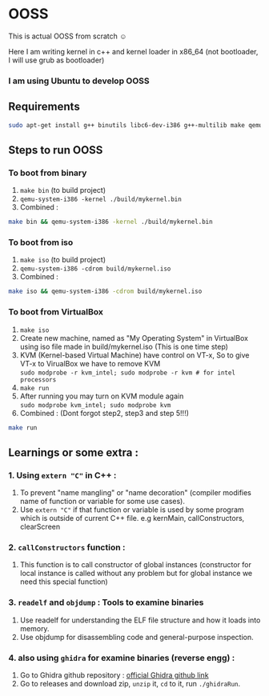 # OOSS
This is actual OOSS from scratch ☺️

Here I am writing kernel in c++ and kernel loader in x86_64 (not bootloader, I will use grub as bootloader)

### I am using Ubuntu to develop OOSS
## Requirements 
```bash
sudo apt-get install g++ binutils libc6-dev-i386 g++-multilib make qemu-system-x86 mtools xorriso grub-pc-bin
``` 

## Steps to run OOSS
### To boot from binary
1. ```make bin``` (to build project)
2. ```qemu-system-i386 -kernel ./build/mykernel.bin ```
3. Combined :
```bash
make bin && qemu-system-i386 -kernel ./build/mykernel.bin
```
### To boot from iso
1. ```make iso``` (to build project)
2. ```qemu-system-i386 -cdrom build/mykernel.iso```
3. Combined :
```bash
make iso && qemu-system-i386 -cdrom build/mykernel.iso
```
### To boot from VirtualBox
1. ```make iso```
2. Create new machine, named as "My Operating System" in VirtualBox using iso file made in build/mykernel.iso (This is one time step)
3. KVM (Kernel-based Virtual Machine) have control on VT-x, So to give VT-x to VirualBox we have to remove KVM <br>
    ```sudo modprobe -r kvm_intel; sudo modprobe -r kvm # for intel processors```
4. ```make run```
5. After running you may turn on KVM module again <br>
    ```sudo modprobe kvm_intel; sudo modprobe kvm```
6. Combined : (Dont forgot step2, step3 and step 5!!!)
```bash
make run
```


## Learnings or some extra :
### 1. Using ```extern "C"``` in C++ :
1. To prevent "name mangling" or "name decoration" (compiler modifies name of function or variable for some use cases).
2. Use ```extern "C"``` if that function or variable is used by some program which is outside of current C++ file. e.g kernMain, callConstructors, clearScreen
### 2. ```callConstructors``` function :
1. This function is to call constructor of global instances (constructor for local instance is called without any problem but for global instance we need this special function)
### 3.  ```readelf``` and ```objdump``` : Tools to examine binaries
1. Use readelf for understanding the ELF file structure and how it loads into memory. 
2. Use objdump for disassembling code and general-purpose inspection.
### 4. also using ```ghidra``` for examine binaries (reverse engg) :
1. Go to Ghidra github repository : [official Ghidra github link](https://github.com/NationalSecurityAgency/ghidra)
2. Go to releases and download zip, ```unzip``` it, ```cd``` to it, run ```./ghidraRun```. 